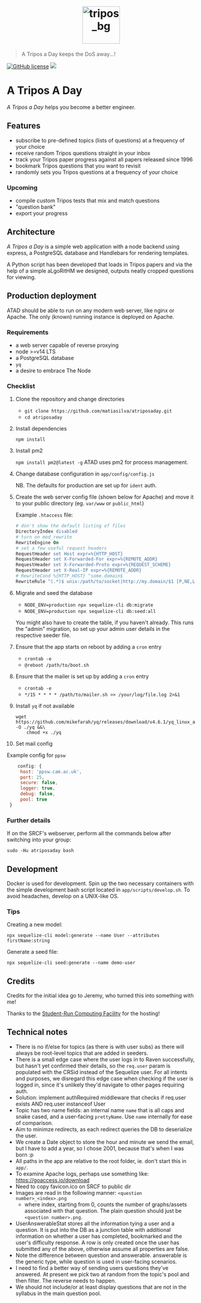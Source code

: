 <h1 align="center"><a href="https://atriposaday.lt0.org.uk" target="_blank" rel="noopener noreferrer"><img width="100" alt="tripos_bg" src="https://user-images.githubusercontent.com/23108156/109943464-22dd4b00-7ccd-11eb-8613-706c415109eb.png"></a></h1>

> A Tripos a Day keeps the DoS away...!

[![GitHub license](https://img.shields.io/github/license/Naereen/StrapDown.js.svg)](https://atriposaday.lt0.org.uk) [![](https://img.shields.io/badge/unicorn-approved-ff69b4.svg)](https://atriposaday.lt0.org.uk)

# A Tripos A Day

_A Tripos a Day_ helps you become a better engineer.

## Features

- subscribe to pre-defined topics (lists of questions) at a frequency of your choice
- receive random Tripos questions straight in your inbox
- track your Tripos paper progress against all papers released since 1996
- bookmark Tripos questions that you want to revisit
- randomly sets you Tripos questions at a frequency of your choice

### Upcoming

- compile custom Tripos tests that mix and match questions
- "question bank"
- export your progress

## Architecture

_A Tripos a Day_ is a simple web application with a node backend using express, a PostgreSQL database and Handlebars for rendering templates.

A Python script has been developed that loads in Tripos papers and via the help of a simple aLgoRitHM we designed, outputs neatly cropped questions for viewing.

## Production deployment

ATAD should be able to run on any modern web server, like nginx or Apache. The only (known) running instance is deployed on Apache.

### Requirements

- a web server capable of reverse proxying
- node >=v14 LTS
- a PostgreSQL database
- `yq`
- a desire to embrace The Node

### Checklist

1. Clone the repository and change directories

   - `git clone https://github.com/matiasilva/atriposaday.git`
   - `cd atriposaday`

2. Install dependencies

   `npm install`

3. Install pm2

   `npm install pm2@latest -g`
   ATAD uses pm2 for process management.

4. Change database configuration in `app/config/config.js`

   NB. The defaults for production are set up for `ident` auth.

5. Create the web server config file (shown below for Apache) and move it to your public directory (eg. `var/www` or `public_html`)

   Example `.htaccess` file:

   ```apache
   # don't show the default listing of files
   DirectoryIndex disabled
   # turn on mod_rewrite
   RewriteEngine On
   # set a few useful request headers
   RequestHeader set Host expr=%{HTTP_HOST}
   RequestHeader set X-Forwarded-For expr=%{REMOTE_ADDR}
   RequestHeader set X-Forwarded-Proto expr=%{REQUEST_SCHEME}
   RequestHeader set X-Real-IP expr=%{REMOTE_ADDR}
   # RewriteCond %{HTTP_HOST} ^some.domain$
   RewriteRule ^(.*)$ unix:/path/to/socket|http://my.domain/$1 [P,NE,L,QSA]
   ```

6. Migrate and seed the database

   - `NODE_ENV=production npx sequelize-cli db:migrate`
   - `NODE_ENV=production npx sequelize-cli db:seed:all`

   You might also have to create the table, if you haven't already. This runs the "admin" migration, so set up your admin user details in the respective seeder file.

7. Ensure that the app starts on reboot by adding a `cron` entry

   - `crontab -e`
   - `@reboot /path/to/boot.sh`

8. Ensure that the mailer is set up by adding a `cron` entry

   - `crontab -e`
   - `*/15 * * * * /path/to/mailer.sh >> /your/log/file.log 2>&1`

9. Install `yq` if not available

   ```shell
   wget https://github.com/mikefarah/yq/releases/download/v4.6.1/yq_linux_arm -O ./yq &&\
       chmod +x ./yq
   ```

10. Set mail config

   Example config for `ppsw`

   ```js
       config: {
        host: 'ppsw.cam.ac.uk',
        port: 25,
        secure: false,
        logger: true,
        debug: false,
        pool: true
    }
   ```

### Further details

If on the SRCF's webserver, perform all the commands below after switching into your group:

`sudo -Hu atriposaday bash`

## Development

Docker is used for development. Spin up the two necessary containers with the simple development bash script located in `app/scripts/develop.sh`. To avoid headaches, develop on a UNIX-like OS.

### Tips

Creating a new model:

`npx sequelize-cli model:generate --name User --attributes firstName:string`

Generate a seed file:

`npx sequelize-cli seed:generate --name demo-user`

## Credits

Credits for the initial idea go to Jeremy, who turned this into something with me!

Thanks to the [Student-Run Computing Facility](https://www.srcf.net/) for the hosting!

## Technical notes

- There is no if/else for topics (as there is with user subs) as there will always be root-level topics that are added in seeders.
- There is a small edge case where the user logs in to Raven successfully, but hasn't yet confirmed their details, so the `req.user` param is populated with the CRSid instead of the Sequelize user. For all intents and purposes, we disregard this edge case when checking if the user is logged in, since it's unlikely they'd navigate to other pages requiring auth.
- Solution: implement authRequired middleware that checks if req.user exists AND req.user instanceof User
- Topic has two name fields: an internal name `name` that is all caps and snake cased, and a user-facing `prettyName`. Use `name` internally for ease of comparison.
- Aim to minimze redirects, as each redirect queries the DB to deserialize the user.
- We create a Date object to store the hour and minute we send the email, but I have to add a year, so I chose 2001, because that's when I was born :p
- All paths in the app are relative to the root folder, ie. don't start this in `app/`.
- To examine Apache logs, perhaps use something like: https://goaccess.io/download
- Need to copy favicon.ico on SRCF to public dir
- Images are read in the following manner: `<question number>_<index>.png`
  - where index, starting from 0, counts the number of graphs/assets associated with that question. The plain question should just be `<question number>.png`.
- UserAnswerableStat stores all the information tying a user and a question. It is put into the DB as a junction table with additional information on whether a user has completed, bookmarked and the user's difficulty response. A row is only created once the user has submitted any of the above, otherwise assume all properties are false.
- Note the difference between question and answerable. answerable is the generic type, while question is used in user-facing scenarios.
- I need to find a better way of sending users questions they've answered. At present we pick two at random from the topic's pool and then filter. The reverse needs to happen.
- We should not include/or at least display questions that are not in the syllabus in the main question pool.
